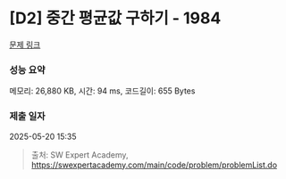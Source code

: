 # [D2] 중간 평균값 구하기 - 1984 

[문제 링크](https://swexpertacademy.com/main/code/problem/problemDetail.do?contestProbId=AV5Pw_-KAdcDFAUq) 

### 성능 요약

메모리: 26,880 KB, 시간: 94 ms, 코드길이: 655 Bytes

### 제출 일자

2025-05-20 15:35



> 출처: SW Expert Academy, https://swexpertacademy.com/main/code/problem/problemList.do